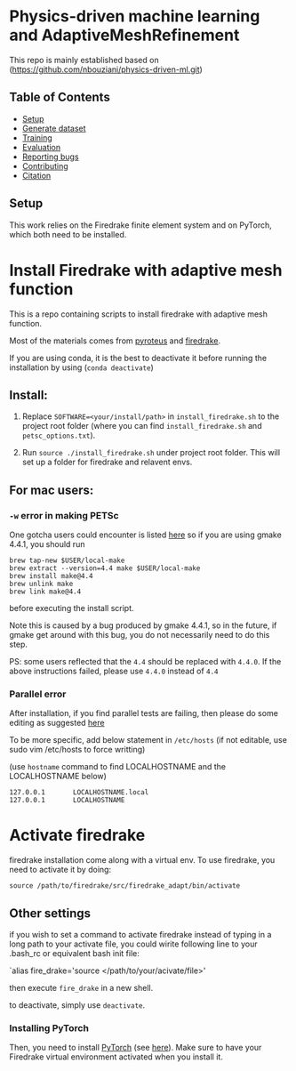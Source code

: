 # Physics-driven machine learning and AdaptiveMeshRefinement
This repo is mainly established based on (https://github.com/nbouziani/physics-driven-ml.git)

## Table of Contents
* [Setup](#setup)
* [Generate dataset](#generate-dataset)
* [Training](#training)
* [Evaluation](#evaluation)
* [Reporting bugs](#reporting-bugs)
* [Contributing](#contributing)
* [Citation](#citation)

## Setup

This work relies on the Firedrake finite element system and on PyTorch, which both need to be installed.

# Install Firedrake with adaptive mesh function

This is a repo containing scripts to install firedrake with adaptive mesh function.

Most of the materials comes from [pyroteus](https://github.com/pyroteus/pyroteus/tree/main/install) and [firedrake](https://github.com/firedrakeproject).

If you are using conda, it is the best to deactivate it before running the installation by using (`conda deactivate`)

## Install:

1. Replace `SOFTWARE=<your/install/path>` in `install_firedrake.sh` to the project root folder (where you can find `install_firedrake.sh` and `petsc_options.txt`).


2. Run `source ./install_firedrake.sh` under project root folder. This will set up a folder for firedrake and relavent envs.

## For mac users:

### `-w` error in making PETSc

One gotcha users could encounter is listed [here](https://github.com/firedrakeproject/firedrake/issues/2793) so if you are using gmake 4.4.1, you should run

```{shell}
brew tap-new $USER/local-make
brew extract --version=4.4 make $USER/local-make
brew install make@4.4
brew unlink make
brew link make@4.4
```

before executing the install script.

Note this is caused by a bug produced by gmake 4.4.1, so in the future, if gmake get around with this bug, you do not necessarily need to do this step.

PS: some users reflected that the `4.4` should be replaced with `4.4.0`. If the above instructions failed, please use `4.4.0` instead of `4.4`

### Parallel error

After installation, if you find parallel tests are failing, then please do some editing as suggested [here](https://firedrakeproject.org/download.html#testing-the-installation)

To be more specific, add below statement in `/etc/hosts` (if not editable, use sudo vim /etc/hosts to force writting)

(use `hostname` command to find LOCALHOSTNAME and the LOCALHOSTNAME below)

```
127.0.0.1       LOCALHOSTNAME.local
127.0.0.1       LOCALHOSTNAME
```

# Activate firedrake

firedrake installation come along with a virtual env. To use firedrake, you need to activate it by doing:

`source /path/to/firedrake/src/firedrake_adapt/bin/activate`

## Other settings

if you wish to set a command to activate firedrake instead of typing in a long path to your activate file, you could wirite following line to your .bash_rc or equivalent bash init file:

`alias fire_drake='source </path/to/your/acivate/file>'

then execute `fire_drake` in a new shell.

to deactivate, simply use `deactivate`.

### Installing PyTorch

Then, you need to install [PyTorch](https://pytorch.org/) (see [here](https://pytorch.org/get-started/locally/#start-locally)). Make sure to have your Firedrake virtual environment activated when you install it.

